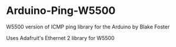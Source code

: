 # Arduino-Ping-W5500
W5500 version of ICMP ping library for the Arduino by Blake Foster

Uses Adafruit's Ethernet 2 library for W5500
